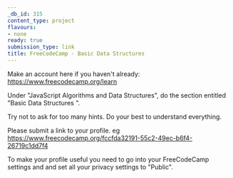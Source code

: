 ```yaml
---
_db_id: 315
content_type: project
flavours:
- none
ready: true
submission_type: link
title: FreeCodeCamp - Basic Data Structures
---
```


Make an account here if you haven't already: https://www.freecodecamp.org/learn

Under "JavaScript Algorithms and Data Structures", do the section entitled "Basic Data Structures ".

Try not to ask for too many hints. Do your best to understand everything.

Please submit a link to your profile. eg https://www.freecodecamp.org/fccfda32191-55c2-49ec-b6f4-26719c1dd7f4

To make your profile useful you need to go into your FreeCodeCamp settings and and set all your privacy settings to "Public".